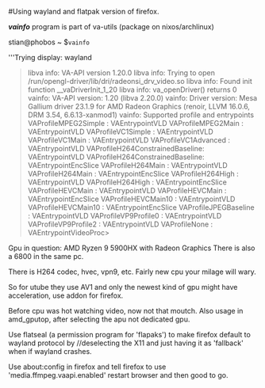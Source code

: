 
#Using wayland and flatpak version of firefox.

***vainfo*** program is part of va-utils (package on nixos/archlinux)

stian@phobos ~ $`vainfo`

'''Trying display: wayland
>libva info: VA-API version 1.20.0
libva info: Trying to open /run/opengl-driver/lib/dri/radeonsi_drv_video.so
libva info: Found init function __vaDriverInit_1_20
libva info: va_openDriver() returns 0
vainfo: VA-API version: 1.20 (libva 2.20.0)
vainfo: Driver version: Mesa Gallium driver 23.1.9 for AMD Radeon Graphics (renoir, LLVM 16.0.6, DRM 3.54, 6.6.13-xanmod1)
vainfo: Supported profile and entrypoints
      VAProfileMPEG2Simple            : VAEntrypointVLD
      VAProfileMPEG2Main              : VAEntrypointVLD
      VAProfileVC1Simple              : VAEntrypointVLD
      VAProfileVC1Main                : VAEntrypointVLD
      VAProfileVC1Advanced            : VAEntrypointVLD
      VAProfileH264ConstrainedBaseline: VAEntrypointVLD
      VAProfileH264ConstrainedBaseline: VAEntrypointEncSlice
      VAProfileH264Main               : VAEntrypointVLD
      VAProfileH264Main               : VAEntrypointEncSlice
      VAProfileH264High               : VAEntrypointVLD
      VAProfileH264High               : VAEntrypointEncSlice
      VAProfileHEVCMain               : VAEntrypointVLD
      VAProfileHEVCMain               : VAEntrypointEncSlice
      VAProfileHEVCMain10             : VAEntrypointVLD
      VAProfileHEVCMain10             : VAEntrypointEncSlice
      VAProfileJPEGBaseline           : VAEntrypointVLD
      VAProfileVP9Profile0            : VAEntrypointVLD
      VAProfileVP9Profile2            : VAEntrypointVLD
      VAProfileNone                   : VAEntrypointVideoProc>

Gpu in question: AMD Ryzen 9 5900HX with Radeon Graphics
There is also a 6800 in the same pc.

There is H264 codec, hvec, vpn9, etc. Fairly new cpu your milage will wary.

So for utube they use AV1 and only the newest kind of gpu might have acceleration, use addon for firefox.

Before cpu was hot watching video, now not that moutch. Also usage in amd_gputop, after selecting the apu not dedicated gpu.

Use flatseal (a permission program for 'flapaks') to make firefox default to wayland protocol by //deselecting the X11 and just having it as 'fallback' when if wayland crashes.

Use about:config in firefox and tell firefox to use 'media.ffmpeg.vaapi.enabled'
restart browser and then good to go.
